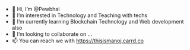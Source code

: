 - 👋 Hi, I’m @Pewbhai
- 👀 I’m interested in Technology and Teaching with techs
- 🌱 I’m currently learning Blockchain Technology and Web development also
- 💞️ I’m looking to collaborate on ...
- 📫 You can reach we with https://thisismanoj.carrd.co

<!---
Pewbhai/Pewbhai is a ✨ special ✨ repository because its `README.md` (this file) appears on your GitHub profile.
You can click the Preview link to take a look at your changes.
--->
